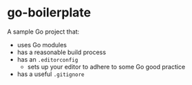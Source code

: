 # go-boilerplate

A sample Go project that:

* uses Go modules
* has a reasonable build process
* has an `.editorconfig`
  - sets up your editor to adhere to some Go good practice
* has a useful `.gitignore`

